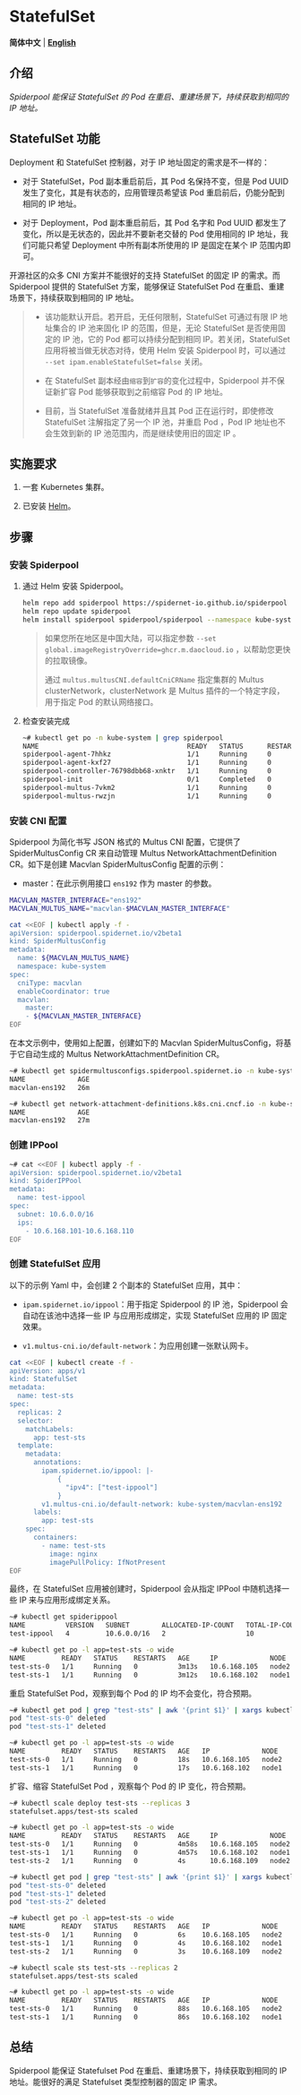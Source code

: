 # StatefulSet

**简体中文** | [**English**](./statefulset.md)

## 介绍

*Spiderpool 能保证 StatefulSet 的 Pod 在重启、重建场景下，持续获取到相同的 IP 地址。*

## StatefulSet 功能

Deployment 和 StatefulSet 控制器，对于 IP 地址固定的需求是不一样的：

- 对于 StatefulSet，Pod 副本重启前后，其 Pod 名保持不变，但是 Pod UUID 发生了变化，其是有状态的，应用管理员希望该 Pod 重启前后，仍能分配到相同的 IP 地址。

- 对于 Deployment，Pod 副本重启前后，其 Pod 名字和 Pod UUID 都发生了变化，所以是无状态的，因此并不要新老交替的 Pod 使用相同的 IP 地址，我们可能只希望 Deployment 中所有副本所使用的 IP 是固定在某个 IP 范围内即可。

开源社区的众多 CNI 方案并不能很好的支持 StatefulSet 的固定 IP 的需求。而 Spiderpool 提供的 StatefulSet 方案，能够保证 StatefulSet Pod 在重启、重建场景下，持续获取到相同的 IP 地址。

> - 该功能默认开启。若开启，无任何限制，StatefulSet 可通过有限 IP 地址集合的 IP 池来固化 IP 的范围，但是，无论 StatefulSet 是否使用固定的 IP 池，它的 Pod 都可以持续分配到相同 IP。若关闭，StatefulSet 应用将被当做无状态对待，使用 Helm 安装 Spiderpool 时，可以通过 `--set ipam.enableStatefulSet=false` 关闭。
>
> - 在 StatefulSet 副本经由`缩容`到`扩容`的变化过程中，Spiderpool 并不保证新扩容 Pod 能够获取到之前缩容 Pod 的 IP 地址。
>
> - 目前，当 StatefulSet 准备就绪并且其 Pod 正在运行时，即使修改 StatefulSet 注解指定了另一个 IP 池，并重启 Pod ，Pod IP 地址也不会生效到新的 IP 池范围内，而是继续使用旧的固定 IP 。

## 实施要求

1. 一套 Kubernetes 集群。

2. 已安装 [Helm](https://helm.sh/docs/intro/install/)。

## 步骤

### 安装 Spiderpool

1. 通过 Helm 安装 Spiderpool。

    ```bash
    helm repo add spiderpool https://spidernet-io.github.io/spiderpool
    helm repo update spiderpool
    helm install spiderpool spiderpool/spiderpool --namespace kube-system --set multus.multusCNI.defaultCniCRName="macvlan-ens192" 
    ```

    > 如果您所在地区是中国大陆，可以指定参数 `--set global.imageRegistryOverride=ghcr.m.daocloud.io` ，以帮助您更快的拉取镜像。
    >
    > 通过 `multus.multusCNI.defaultCniCRName` 指定集群的 Multus clusterNetwork，clusterNetwork 是 Multus 插件的一个特定字段，用于指定 Pod 的默认网络接口。

2. 检查安装完成

    ```bash
    ~# kubectl get po -n kube-system | grep spiderpool
    NAME                                     READY   STATUS      RESTARTS   AGE                                
    spiderpool-agent-7hhkz                   1/1     Running     0          13m
    spiderpool-agent-kxf27                   1/1     Running     0          13m
    spiderpool-controller-76798dbb68-xnktr   1/1     Running     0          13m
    spiderpool-init                          0/1     Completed   0          13m
    spiderpool-multus-7vkm2                  1/1     Running     0          13m
    spiderpool-multus-rwzjn                  1/1     Running     0          13m
    ```

### 安装 CNI 配置

Spiderpool 为简化书写 JSON 格式的 Multus CNI 配置，它提供了 SpiderMultusConfig CR 来自动管理 Multus NetworkAttachmentDefinition CR。如下是创建 Macvlan SpiderMultusConfig 配置的示例：

- master：在此示例用接口 `ens192` 作为 master 的参数。

```bash
MACVLAN_MASTER_INTERFACE="ens192"
MACVLAN_MULTUS_NAME="macvlan-$MACVLAN_MASTER_INTERFACE"

cat <<EOF | kubectl apply -f -
apiVersion: spiderpool.spidernet.io/v2beta1
kind: SpiderMultusConfig
metadata:
  name: ${MACVLAN_MULTUS_NAME}
  namespace: kube-system
spec:
  cniType: macvlan
  enableCoordinator: true
  macvlan:
    master:
    - ${MACVLAN_MASTER_INTERFACE}
EOF
```

在本文示例中，使用如上配置，创建如下的 Macvlan SpiderMultusConfig，将基于它自动生成的 Multus NetworkAttachmentDefinition CR。

```bash
~# kubectl get spidermultusconfigs.spiderpool.spidernet.io -n kube-system
NAME             AGE
macvlan-ens192   26m

~# kubectl get network-attachment-definitions.k8s.cni.cncf.io -n kube-system
NAME             AGE
macvlan-ens192   27m
```

### 创建 IPPool

```bash
~# cat <<EOF | kubectl apply -f -
apiVersion: spiderpool.spidernet.io/v2beta1
kind: SpiderIPPool
metadata:
  name: test-ippool
spec:
  subnet: 10.6.0.0/16
  ips:
    - 10.6.168.101-10.6.168.110
EOF
```

### 创建 StatefulSet 应用

以下的示例 Yaml 中，会创建 2 个副本的 StatefulSet 应用，其中：

- `ipam.spidernet.io/ippool`：用于指定 Spiderpool 的 IP 池，Spiderpool 会自动在该池中选择一些 IP 与应用形成绑定，实现 StatefulSet 应用的 IP 固定效果。

- `v1.multus-cni.io/default-network`：为应用创建一张默认网卡。

```bash
cat <<EOF | kubectl create -f -
apiVersion: apps/v1
kind: StatefulSet
metadata:
  name: test-sts
spec:
  replicas: 2
  selector:
    matchLabels:
      app: test-sts
  template:
    metadata:
      annotations:
        ipam.spidernet.io/ippool: |-
            {      
              "ipv4": ["test-ippool"]
            }
        v1.multus-cni.io/default-network: kube-system/macvlan-ens192
      labels:
        app: test-sts
    spec:
      containers:
        - name: test-sts
          image: nginx
          imagePullPolicy: IfNotPresent
EOF
```

最终，在 StatefulSet 应用被创建时，Spiderpool 会从指定 IPPool 中随机选择一些 IP 来与应用形成绑定关系。

```bash
~# kubectl get spiderippool
NAME          VERSION   SUBNET        ALLOCATED-IP-COUNT   TOTAL-IP-COUNT   DEFAULT
test-ippool   4         10.6.0.0/16   2                    10               false

~# kubectl get po -l app=test-sts -o wide
NAME         READY   STATUS    RESTARTS   AGE     IP             NODE    NOMINATED NODE   READINESS GATES
test-sts-0   1/1     Running   0          3m13s   10.6.168.105   node2   <none>           <none>
test-sts-1   1/1     Running   0          3m12s   10.6.168.102   node1   <none>           <none>
```

重启 StatefulSet Pod，观察到每个 Pod 的 IP 均不会变化，符合预期。

```bash
~# kubectl get pod | grep "test-sts" | awk '{print $1}' | xargs kubectl delete pod
pod "test-sts-0" deleted
pod "test-sts-1" deleted

~# kubectl get po -l app=test-sts -o wide
NAME         READY   STATUS    RESTARTS   AGE   IP             NODE    NOMINATED NODE   READINESS GATES
test-sts-0   1/1     Running   0          18s   10.6.168.105   node2   <none>           <none>
test-sts-1   1/1     Running   0          17s   10.6.168.102   node1   <none>           <none>
```

扩容、缩容 StatefulSet Pod ，观察每个 Pod 的 IP 变化，符合预期。

```bash
~# kubectl scale deploy test-sts --replicas 3
statefulset.apps/test-sts scaled

~# kubectl get po -l app=test-sts -o wide
NAME         READY   STATUS    RESTARTS   AGE     IP             NODE    NOMINATED NODE   READINESS GATES
test-sts-0   1/1     Running   0          4m58s   10.6.168.105   node2   <none>           <none>
test-sts-1   1/1     Running   0          4m57s   10.6.168.102   node1   <none>           <none>
test-sts-2   1/1     Running   0          4s      10.6.168.109   node2   <none>           <none>

~# kubectl get pod | grep "test-sts" | awk '{print $1}' | xargs kubectl delete pod
pod "test-sts-0" deleted
pod "test-sts-1" deleted
pod "test-sts-2" deleted

~# kubectl get po -l app=test-sts -o wide
NAME         READY   STATUS    RESTARTS   AGE   IP             NODE    NOMINATED NODE   READINESS GATES
test-sts-0   1/1     Running   0          6s    10.6.168.105   node2   <none>           <none>
test-sts-1   1/1     Running   0          4s    10.6.168.102   node1   <none>           <none>
test-sts-2   1/1     Running   0          3s    10.6.168.109   node2   <none>           <none>

~# kubectl scale sts test-sts --replicas 2
statefulset.apps/test-sts scaled

~# kubectl get po -l app=test-sts -o wide
NAME         READY   STATUS    RESTARTS   AGE   IP             NODE    NOMINATED NODE   READINESS GATES
test-sts-0   1/1     Running   0          88s   10.6.168.105   node2   <none>           <none>
test-sts-1   1/1     Running   0          86s   10.6.168.102   node1   <none>           <none>
```

## 总结

Spiderpool 能保证 Statefulset Pod 在重启、重建场景下，持续获取到相同的 IP 地址。能很好的满足 Statefulset 类型控制器的固定 IP 需求。
